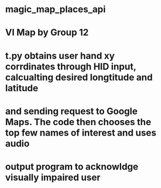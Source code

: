 # magic_map_places_api
# VI Map by Group 12

# t.py obtains user hand xy corrdinates through HID input, calcualting desired longtitude and latitude
# and sending request to Google Maps. The code then chooses the top few names of interest and uses audio
# output program to acknowldge visually impaired user
